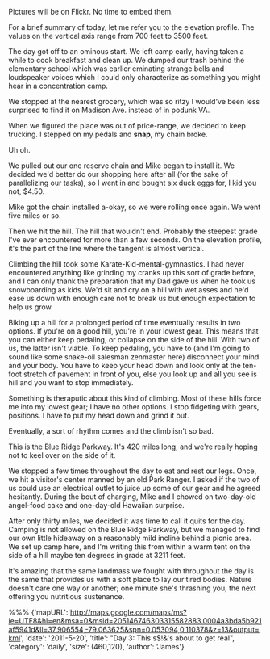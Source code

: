 Pictures will be on Flickr. No time to embed them.

For a brief summary of today, let me refer you to the elevation profile. The
values on the vertical axis range from 700 feet to 3500 feet.

The day got off to an ominous start. We left camp early, having taken a while to
cook breakfast and clean up. We dumped our trash behind the elementary school
which was earlier eminating strange bells and loudspeaker voices which I could
only characterize as something you might hear in a concentration camp.

We stopped at the nearest grocery, which was so ritzy I would've been less
surprised to find it on Madison Ave. instead of in podunk VA.

When we figured the place was out of price-range, we decided to keep trucking. I
stepped on my pedals and **snap**, my chain broke.

Uh oh.

We pulled out our one reserve chain and Mike began to install it. We decided
we'd better do our shopping here after all (for the sake of parallelizing our
tasks), so I went in and bought six duck eggs for, I kid you not, $4.50.

Mike got the chain installed a-okay, so we were rolling once again. We went five
miles or so.

Then we hit the hill. The hill that wouldn't end. Probably the steepest grade
I've ever encountered for more than a few seconds. On the elevation profile,
it's the part of the line where the tangent is almost vertical.

Climbing the hill took some Karate-Kid-mental-gymnastics. I had never
encountered anything like grinding my cranks up this sort of grade before, and I
can only thank the preparation that my Dad gave us when he took us snowboarding
as kids. We'd sit and cry on a hill with wet asses and he'd ease us down with
enough care not to break us but enough expectation to help us grow.

Biking up a hill for a prolonged period of time eventually results in two
options. If you're on a good hill, you're in your lowest gear. This means that
you can either keep pedaling, or collapse on the side of the hill.
With two of us, the latter isn't viable. To keep pedaling, you have to (and I'm
going to sound like some snake-oil salesman zenmaster here) disconnect your mind
and your body. You have to keep your head down and look only at the ten-foot
stretch of pavement in front of you, else you look up and all you see is hill
and you want to stop immediately.

Something is theraputic about this kind of climbing. Most of these hills force
me into my lowest gear; I have no other options. I stop fidgeting with gears,
positions. I have to put my head down and grind it out.

Eventually, a sort of rhythm comes and the climb isn't so bad.

This is the Blue Ridge Parkway. It's 420 miles long, and we're really hoping not
to keel over on the side of it.

We stopped a few times throughout the day to eat and rest our legs. Once, we hit
a visitor's center manned by an old Park Ranger. I asked if the two of us could
use an electrical outlet to juice up some of our gear and he agreed hesitantly.
During the bout of charging, Mike and I chowed on two-day-old angel-food cake
and one-day-old Hawaiian surprise.

After only thirty miles, we decided it was time to call it quits for the day.
Camping is not allowed on the Blue Ridge Parkway, but we managed to find our own
little hideaway on a reasonably mild incline behind a picnic area. We set up
camp here, and I'm writing this from within a warm tent on the side of a hill
maybe ten degrees in grade at 3211 feet.

It's amazing that the same landmass we fought with throughout the day is the
same that provides us with a soft place to lay our tired bodies. Nature doesn't
care one way or another; one minute she's thrashing you, the next offering you
nutritious sustenance.

%%%
{'mapURL':'http://maps.google.com/maps/ms?ie=UTF8&hl=en&msa=0&msid=205146746303315582883.0004a3bda5b921af5941d&ll=37.906554,-79.063625&spn=0.053094,0.110378&z=13&output=kml',
 'date': '2011-5-20',
 'title': "Day 3: This s$!&'s about to get real",
 'category': 'daily',
 'size': (460,120),
 'author': 'James'}                                 

